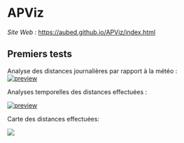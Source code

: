 <h1> APViz </h1>

<em>Site Web :</em> <a href="https://aubed.github.io/APViz/index.html">https://aubed.github.io/APViz/index.html</a>

<h2>Premiers tests</h2>
Analyse des distances journalières par rapport à la météo :
<div class='tableauPlaceholder' id='viz1548966633856' style='position: relative'><noscript><a href='https://public.tableau.com/views/Distanceenfonctiondujouretdelatemprature/Feuille1?:embed=y&:display_count=yes&publish=yes'><img alt='preview' src='https:&#47;&#47;public.tableau.com&#47;static&#47;images&#47;Di&#47;Distanceenfonctiondujouretdelatemprature&#47;Feuille1&#47;1_rss.png' style='border: none' /></a></noscript></div>

Analyses temporelles des distances effectuées :
<div class='tableauPlaceholder' id='viz1548966110536' style='position: relative'><noscript><a href=https://public.tableau.com/views/Classeur1_925/Tableaudebord1?:embed=y&:display_count=yes'><img alt='preview' src='https:&#47;&#47;public.tableau.com&#47;static&#47;images&#47;Cl&#47;Classeur1_925&#47;Tableaudebord1&#47;1_rss.png' style='border: none' /></a></noscript></div>

Carte des distances effectuées:

<div class='tableauPlaceholder' id='viz1548967542846' style='position: relative'><noscript><a href='https://public.tableau.com/profile/caroline7492#!/vizhome/DistanceVille/Feuille2'><img alt=' ' src='https:&#47;&#47;public.tableau.com&#47;static&#47;images&#47;Di&#47;DistanceVille&#47;Feuille2&#47;1_rss.png' style='border: none' /></a></noscript></div>
